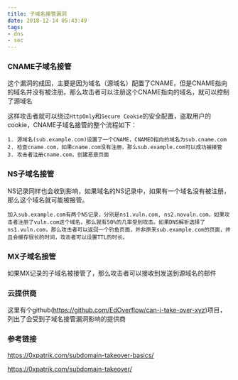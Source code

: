 ```yaml
---
title: 子域名接管漏洞
date: 2018-12-14 05:43:49
tags:
- dns
- sec
---
```



### CNAME子域名接管
这个漏洞的成因，主要是因为域名（源域名）配置了CNAME，但是CNAME指向的域名并没有被注册。那么攻击者可以注册这个CNAME指向的域名，就可以控制了源域名

这样攻击者就可以绕过`HttpOnly`和`Secure Cookie`的安全配置，盗取用户的cookie，CNAME子域名接管的整个流程如下：
    
    1. 源域名(sub.example.com)设置了一个CNAME，CNAMED指向的域名为sub.cname.com
    2. 检查cname.com，如果cname.com没有注册，那么sub.example.com可以成功被接管
    3. 攻击者注册cname.com，创建恶意页面

### NS子域名接管
NS记录同样也会收到影响，如果域名的NS记录中，如果有一个域名没有被注册，那么这个域名就可能被接管。

    加入sub.example.com有两个NS记录，分别是ns1.vuln.com, ns2.novuln.com，如果攻击者注册了vuln.com这个域名，那么就有50%的几率受到攻击。如果DNS解析选择了ns1.vuln.com，那么攻击者可以返回一个钓鱼页面，并非原来sub.example.com的页面，并且会缓存很长的时间，攻击者可以设置TTL的时长。

### MX子域名接管
如果MX记录的子域名被接管了，那么攻击者可以接收到发送到源域名的邮件

### 云提供商
这里有个github(https://github.com/EdOverflow/can-i-take-over-xyz)项目，列出了会受到子域名接管漏洞影响的提供商


### 参考链接
https://0xpatrik.com/subdomain-takeover-basics/

https://0xpatrik.com/subdomain-takeover/